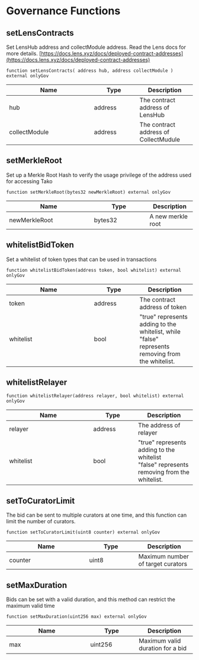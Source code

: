 # Governance Functions

## setLensContracts

Set LensHub address and collectModule address. Read the Lens docs for more details. [https://docs.lens.xyz/docs/deployed-contract-addresses](https://docs.lens.xyz/docs/deployed-contract-addresses)

`function setLensContracts( address hub, address collectModule ) external onlyGov`

<table><thead><tr><th width="213.33333333333331">Name</th><th width="107">Type</th><th>Description</th></tr></thead><tbody><tr><td>hub</td><td>address</td><td>The contract address of LensHub</td></tr><tr><td>collectModule</td><td>address</td><td>The contract address of CollectMudule</td></tr></tbody></table>

## setMerkleRoot

Set up a Merkle Root Hash to verify the usage privilege of the address used for accessing Tako

`function setMerkleRoot(bytes32 newMerkleRoot) external onlyGov`

<table><thead><tr><th width="213.33333333333331">Name</th><th width="134">Type</th><th>Description</th></tr></thead><tbody><tr><td>newMerkleRoot</td><td>bytes32</td><td>A new merkle root</td></tr></tbody></table>

## whitelistBidToken

Set a whitelist of token types that can be used in transactions

`function whitelistBidToken(address token, bool whitelist) external onlyGov`

<table><thead><tr><th width="213.33333333333331">Name</th><th width="107">Type</th><th>Description</th></tr></thead><tbody><tr><td>token</td><td>address</td><td>The contract address of token</td></tr><tr><td>whitelist</td><td>bool</td><td>"true" represents adding to the whitelist, while "false" represents removing from the whitelist.</td></tr></tbody></table>

## whitelistRelayer

`function whitelistRelayer(address relayer, bool whitelist) external onlyGov`

<table><thead><tr><th width="211.33333333333331">Name</th><th width="105">Type</th><th>Description</th></tr></thead><tbody><tr><td>relayer</td><td>address</td><td>The address of relayer</td></tr><tr><td>whitelist</td><td>bool</td><td>"true" represents adding to the whitelist<br>"false" represents removing from the whitelist.</td></tr></tbody></table>

## setToCuratorLimit

The bid can be sent to multiple curators at one time, and this function can limit the number of curators.

`function setToCuratorLimit(uint8 counter) external onlyGov`

<table><thead><tr><th width="200.33333333333331">Name</th><th width="117">Type</th><th>Description</th></tr></thead><tbody><tr><td>counter</td><td>uint8</td><td>Maximum number of target curators</td></tr></tbody></table>

## setMaxDuration

Bids can be set with a valid duration, and this method can restrict the maximum valid time

`function setMaxDuration(uint256 max) external onlyGov`

<table><thead><tr><th width="203.33333333333331">Name</th><th width="115">Type</th><th>Description</th></tr></thead><tbody><tr><td>max</td><td>uint256</td><td>Maximum valid duration for a bid</td></tr></tbody></table>

